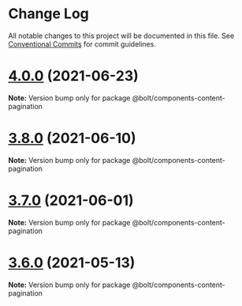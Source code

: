 # Change Log

All notable changes to this project will be documented in this file.
See [Conventional Commits](https://conventionalcommits.org) for commit guidelines.

# [4.0.0](https://github.com/boltdesignsystem/bolt/tree/master/packages/components/bolt-content-pagination/compare/v4.0.0-beta-4...v4.0.0) (2021-06-23)

**Note:** Version bump only for package @bolt/components-content-pagination





# [3.8.0](https://github.com/boltdesignsystem/bolt/tree/master/packages/components/bolt-content-pagination/compare/v3.7.1...v3.8.0) (2021-06-10)

**Note:** Version bump only for package @bolt/components-content-pagination





# [3.7.0](https://github.com/boltdesignsystem/bolt/tree/master/packages/components/bolt-content-pagination/compare/v3.6.3...v3.7.0) (2021-06-01)

**Note:** Version bump only for package @bolt/components-content-pagination





# [3.6.0](https://github.com/boltdesignsystem/bolt/tree/master/packages/components/bolt-content-pagination/compare/v3.5.4...v3.6.0) (2021-05-13)

**Note:** Version bump only for package @bolt/components-content-pagination
